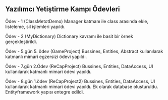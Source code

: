 ## Yazılımcı Yetiştirme Kampı Ödevleri

Ödev - 1 (ClassMetotDemo)
Manager katmanı ile class arasında ekle, listeleme, sil işlemleri yapıldı.

Ödev - 2 (MyDictionary)
Dictionary kavramı ile basit bir örnek gerçekleştirildi.


Ödev - 5.gün 5. ödev (GameProject)
Bussines, Entities, Abstract kullanılarak katmanlı mimari egzersizi ödevi yapıldı.

Ödev - 7.gün 2.Ödev (ReCapProject)
Bussines, Entities, DataAccess, UI kullanılarak katmanlı mimari ödevi yapıldı.

Ödev - 8.gün 1.ödev (ReCapProject2)
Bussines, Entities, DataAccess, UI kullanılarak katmanlı mimari ödevi yapıldı. Ek olarak database olusturuldu. Entityframework yapısı entegre edildi.

